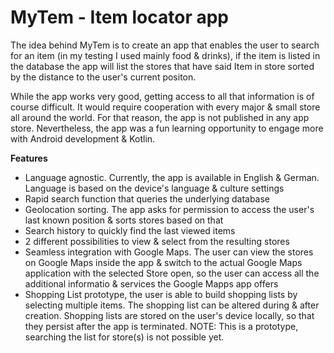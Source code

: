 # MyTem - Item locator app

The idea behind MyTem is to create an app that enables the user to search for an item (in my testing I used mainly food & drinks), if the item is listed in the database
the app will list the stores that have said Item in store sorted by the distance to the user's current positon.

While the app works very good, getting access to all that information is of course difficult. It would require cooperation with every major & small store all around the 
world. For that reason, the app is not published in any app store.
Nevertheless, the app was a fun learning opportunity to engage more with Android development & Kotlin.

**Features**
- Language agnostic. Currently, the app is available in English & German. Language is based on the device's language & culture settings
- Rapid search function that queries the underlying database
- Geolocation sorting. The app asks for permission to access the user's last known position & sorts stores based on that
- Search history to quickly find the last viewed items
- 2 different possibilities to view & select from the resulting stores
- Seamless integration with Google Maps. The user can view the stores on Google Maps inside the app & switch to the actual Google Maps application with the selected
  Store open, so the user can access all the additional informatio & services the Google Mapps app offers
- Shopping List prototype, the user is able to build shopping lists by selecting multiple items. The shopping list can be altered during & after creation.
  Shopping lists are stored on the user's device locally, so that they persist after the app is terminated.
  NOTE: This is a prototype, searching the list for store(s) is not possible yet.
  
  
